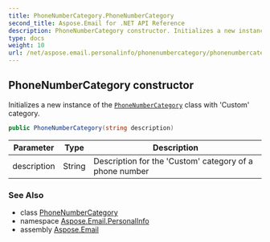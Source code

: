 ```yaml
---
title: PhoneNumberCategory.PhoneNumberCategory
second_title: Aspose.Email for .NET API Reference
description: PhoneNumberCategory constructor. Initializes a new instance of the PhoneNumberCategory class with Custom category
type: docs
weight: 10
url: /net/aspose.email.personalinfo/phonenumbercategory/phonenumbercategory/
---
```

## PhoneNumberCategory constructor

Initializes a new instance of the [`PhoneNumberCategory`](../) class with 'Custom' category.

```csharp
public PhoneNumberCategory(string description)
```

| Parameter | Type | Description |
| --- | --- | --- |
| description | String | Description for the 'Custom' category of a phone number |

### See Also

* class [PhoneNumberCategory](../)
* namespace [Aspose.Email.PersonalInfo](../../phonenumbercategory/)
* assembly [Aspose.Email](../../../)



